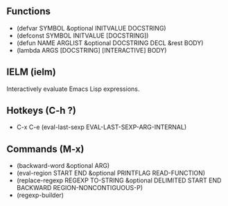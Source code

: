 ## Functions
* (defvar SYMBOL &optional INITVALUE DOCSTRING)
* (defconst SYMBOL INITVALUE [DOCSTRING])
* (defun NAME ARGLIST &optional DOCSTRING DECL &rest BODY)
* (lambda ARGS [DOCSTRING] [INTERACTIVE] BODY) 

## IELM (ielm)

Interactively evaluate Emacs Lisp expressions.

## Hotkeys (C-h ?)
* C-x C-e (eval-last-sexp EVAL-LAST-SEXP-ARG-INTERNAL)

## Commands (M-x)
* (backward-word &optional ARG)
* (eval-region START END &optional PRINTFLAG READ-FUNCTION)
* (replace-regexp REGEXP TO-STRING &optional DELIMITED START END
BACKWARD REGION-NONCONTIGUOUS-P)
* (regexp-builder)


